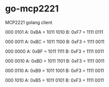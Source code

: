 # go-mcp2221
MCP2221 golang client

000 0101
A: 0xBA = 1011 1010
B: 0xF7 = 1111 0111

000 0011
A: 0xBC = 1011 1100
B: 0xF3 = 1111 0011

000 0000
A: 0xBF = 1011 1111
B: 0xF3 = 1111 0011

000 0010
A: 0xBD = 1011 1101
B: 0xF3 = 1111 0011

000 0110
A: 0xB9 = 1011 1001
B: 0xF3 = 1111 0011

000 1010
A: 0xB5 = 1011 0101
B: 0xF3 = 1111 0011